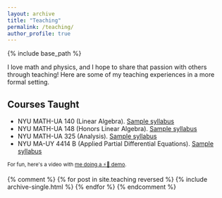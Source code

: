 ```yaml
---
layout: archive
title: "Teaching"
permalink: /teaching/
author_profile: true
---
```


{% include base_path %}

I love math and physics, and I hope to share that passion with others through teaching! Here are some of my teaching experiences in a more formal setting.

## Courses Taught
* NYU MATH-UA 140 (Linear Algebra). [Sample syllabus](/files/MW_syllabus_MATH140-001_F20.pdf)
* NYU MATH-UA 148 (Honors Linear Algebra). [Sample syllabus](/files/MATH148-001_S2022_syllabus.pdf)
* NYU MATH-UA 325 (Analysis). [Sample syllabus](/files/MATH325-001_F2022_syllabus.pdf)
* NYU MA-UY 4414 B (Applied Partial Differential Equations). [Sample syllabus](/files/MATH263-003_S2023_syllabus.pdf)

<sub>For fun, here's a video with [me doing a ⚡🥒 demo](https://www.youtube.com/watch?v=ZcD4y4UrF-w).</sub>

{% comment %}
{% for post in site.teaching reversed %}
  {% include archive-single.html %}
{% endfor %}
{% endcomment %}